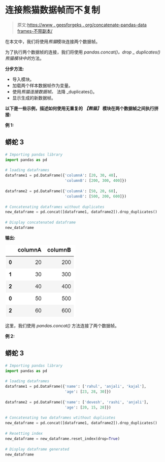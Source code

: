# 连接熊猫数据帧而不复制

> 原文:[https://www . geesforgeks . org/concatenate-pandas-data frames-不带副本/](https://www.geeksforgeeks.org/concatenate-pandas-dataframes-without-duplicates/)

在本文中，我们将使用*熊猫*模块连接两个数据帧。

为了执行两个数据帧的连接，我们将使用 *pandas.concat()。drop _ duplicates()*熊猫*模块中的*方法。

**分步方法:**

*   导入模块。
*   加载两个样本数据帧作为变量。
*   使用*熊猫连接数据帧。* 法降 _duplicates()。
*   显示生成的新数据帧。

**以下是一些示例，描述如何使用无重复的** ***【熊猫】*** **模块在两个数据帧之间执行拼接:**

**例 1:**

## 蟒蛇 3

```py
# Importing pandas library
import pandas as pd

# loading dataframes
dataframe1 = pd.DataFrame({'columnA': [20, 30, 40],
                           'columnB': [200, 300, 400]})

dataframe2 = pd.DataFrame({'columnA': [50, 20, 60],
                           'columnB': [500, 200, 600]})

# Concatenating dataframes without duplicates
new_dataframe = pd.concat([dataframe1, dataframe2]).drop_duplicates()

# Display concatenated dataframe
new_dataframe
```

**输出:**

![](img/7aa2ee894116d14797091f49b54e2a73.png)

这里，我们使用 *pandas.concat()* 方法连接了两个数据帧。

**例 2:**

## 蟒蛇 3

```py
# Importing pandas library
import pandas as pd

# loading dataframes
dataframe1 = pd.DataFrame({'name': ['rahul', 'anjali', 'kajal'],
                           'age': [23, 28, 30]})

dataframe2 = pd.DataFrame({'name': ['devesh', 'rashi', 'anjali'],
                           'age': [20, 15, 28]})

# Concatenating two dataframes wtithout duplicates
new_dataframe = pd.concat([dataframe1, dataframe2]).drop_duplicates()

# Resetting index
new_dataframe = new_dataframe.reset_index(drop=True)

# Display dataframe generated
new_dataframe
```